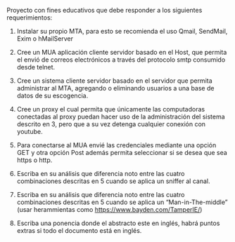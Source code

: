 Proyecto con fines educativos que debe responder a los siguientes requerimientos:

1. Instalar su propio MTA, para esto se recomienda el uso Qmail, SendMail, Exim o hMailServer 

2. Cree un MUA aplicación cliente servidor basado en el Host, que permita el envió de correos electrónicos a través del protocolo smtp consumido desde telnet.

3. Cree un sistema cliente servidor basado en el servidor que permita administrar al MTA, agregando o eliminando usuarios a una base de datos de su escogencia. 

4. Cree un proxy el cual permita que únicamente las computadoras conectadas al proxy puedan hacer uso de la administración del sistema descrito en 3, pero que a su vez detenga cualquier conexión con youtube.

5. Para conectarse al MUA envié las credenciales mediante una opción GET y otra opción Post además permita seleccionar si se desea que sea https o http. 

6. Escriba en su análisis que diferencia noto entre las cuatro combinaciones descritas en 5 cuando se aplica un sniffer al canal.

7. Escriba en su análisis que diferencia noto entre las cuatro combinaciones descritas en 5 cuando se aplica un “Man-in-The-middle” (usar herammientas como https://www.bayden.com/TamperIE/)

8. Escriba una ponencia donde el abstracto este en inglés, habrá puntos extras si todo el documento está en inglés. 
